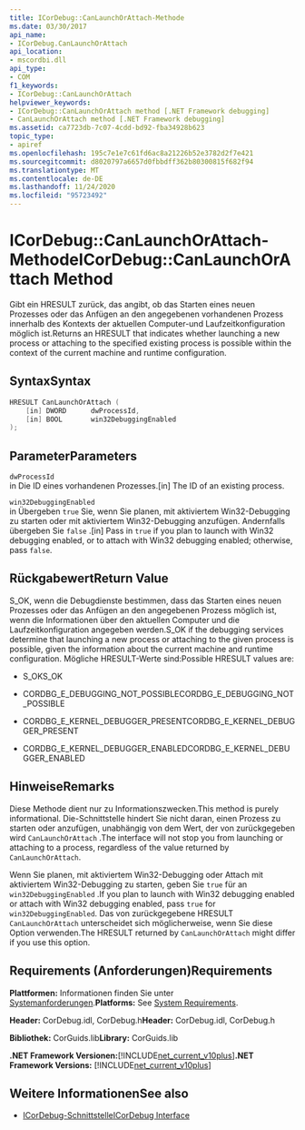 ```yaml
---
title: ICorDebug::CanLaunchOrAttach-Methode
ms.date: 03/30/2017
api_name:
- ICorDebug.CanLaunchOrAttach
api_location:
- mscordbi.dll
api_type:
- COM
f1_keywords:
- ICorDebug::CanLaunchOrAttach
helpviewer_keywords:
- ICorDebug::CanLaunchOrAttach method [.NET Framework debugging]
- CanLaunchOrAttach method [.NET Framework debugging]
ms.assetid: ca7723db-7c07-4cdd-bd92-fba34928b623
topic_type:
- apiref
ms.openlocfilehash: 195c7e1e7c61fd6ac8a21226b52e3782d2f7e421
ms.sourcegitcommit: d8020797a6657d0fbbdff362b80300815f682f94
ms.translationtype: MT
ms.contentlocale: de-DE
ms.lasthandoff: 11/24/2020
ms.locfileid: "95723492"
---
```

# <a name="icordebugcanlaunchorattach-method"></a><span data-ttu-id="a41f2-102">ICorDebug::CanLaunchOrAttach-Methode</span><span class="sxs-lookup"><span data-stu-id="a41f2-102">ICorDebug::CanLaunchOrAttach Method</span></span>

<span data-ttu-id="a41f2-103">Gibt ein HRESULT zurück, das angibt, ob das Starten eines neuen Prozesses oder das Anfügen an den angegebenen vorhandenen Prozess innerhalb des Kontexts der aktuellen Computer-und Laufzeitkonfiguration möglich ist.</span><span class="sxs-lookup"><span data-stu-id="a41f2-103">Returns an HRESULT that indicates whether launching a new process or attaching to the specified existing process is possible within the context of the current machine and runtime configuration.</span></span>  
  
## <a name="syntax"></a><span data-ttu-id="a41f2-104">Syntax</span><span class="sxs-lookup"><span data-stu-id="a41f2-104">Syntax</span></span>  
  
```cpp  
HRESULT CanLaunchOrAttach (  
    [in] DWORD      dwProcessId,  
    [in] BOOL       win32DebuggingEnabled  
);  
```  
  
## <a name="parameters"></a><span data-ttu-id="a41f2-105">Parameter</span><span class="sxs-lookup"><span data-stu-id="a41f2-105">Parameters</span></span>  

 `dwProcessId`  
 <span data-ttu-id="a41f2-106">in Die ID eines vorhandenen Prozesses.</span><span class="sxs-lookup"><span data-stu-id="a41f2-106">[in] The ID of an existing process.</span></span>  
  
 `win32DebuggingEnabled`  
 <span data-ttu-id="a41f2-107">in Übergeben `true` Sie, wenn Sie planen, mit aktiviertem Win32-Debugging zu starten oder mit aktiviertem Win32-Debugging anzufügen. Andernfalls übergeben Sie `false` .</span><span class="sxs-lookup"><span data-stu-id="a41f2-107">[in] Pass in `true` if you plan to launch with Win32 debugging enabled, or to attach with Win32 debugging enabled; otherwise, pass `false`.</span></span>  
  
## <a name="return-value"></a><span data-ttu-id="a41f2-108">Rückgabewert</span><span class="sxs-lookup"><span data-stu-id="a41f2-108">Return Value</span></span>  

 <span data-ttu-id="a41f2-109">S_OK, wenn die Debugdienste bestimmen, dass das Starten eines neuen Prozesses oder das Anfügen an den angegebenen Prozess möglich ist, wenn die Informationen über den aktuellen Computer und die Laufzeitkonfiguration angegeben werden.</span><span class="sxs-lookup"><span data-stu-id="a41f2-109">S_OK if the debugging services determine that launching a new process or attaching to the given process is possible, given the information about the current machine and runtime configuration.</span></span> <span data-ttu-id="a41f2-110">Mögliche HRESULT-Werte sind:</span><span class="sxs-lookup"><span data-stu-id="a41f2-110">Possible HRESULT values are:</span></span>  
  
- <span data-ttu-id="a41f2-111">S_OK</span><span class="sxs-lookup"><span data-stu-id="a41f2-111">S_OK</span></span>  
  
- <span data-ttu-id="a41f2-112">CORDBG_E_DEBUGGING_NOT_POSSIBLE</span><span class="sxs-lookup"><span data-stu-id="a41f2-112">CORDBG_E_DEBUGGING_NOT_POSSIBLE</span></span>  
  
- <span data-ttu-id="a41f2-113">CORDBG_E_KERNEL_DEBUGGER_PRESENT</span><span class="sxs-lookup"><span data-stu-id="a41f2-113">CORDBG_E_KERNEL_DEBUGGER_PRESENT</span></span>  
  
- <span data-ttu-id="a41f2-114">CORDBG_E_KERNEL_DEBUGGER_ENABLED</span><span class="sxs-lookup"><span data-stu-id="a41f2-114">CORDBG_E_KERNEL_DEBUGGER_ENABLED</span></span>  
  
## <a name="remarks"></a><span data-ttu-id="a41f2-115">Hinweise</span><span class="sxs-lookup"><span data-stu-id="a41f2-115">Remarks</span></span>  

 <span data-ttu-id="a41f2-116">Diese Methode dient nur zu Informationszwecken.</span><span class="sxs-lookup"><span data-stu-id="a41f2-116">This method is purely informational.</span></span> <span data-ttu-id="a41f2-117">Die-Schnittstelle hindert Sie nicht daran, einen Prozess zu starten oder anzufügen, unabhängig von dem Wert, der von zurückgegeben wird `CanLaunchOrAttach` .</span><span class="sxs-lookup"><span data-stu-id="a41f2-117">The interface will not stop you from launching or attaching to a process, regardless of the value returned by `CanLaunchOrAttach`.</span></span>  
  
 <span data-ttu-id="a41f2-118">Wenn Sie planen, mit aktiviertem Win32-Debugging oder Attach mit aktiviertem Win32-Debugging zu starten, geben Sie `true` für an `win32DebuggingEnabled` .</span><span class="sxs-lookup"><span data-stu-id="a41f2-118">If you plan to launch with Win32 debugging enabled or attach with Win32 debugging enabled, pass `true` for `win32DebuggingEnabled`.</span></span> <span data-ttu-id="a41f2-119">Das von zurückgegebene HRESULT `CanLaunchOrAttach` unterscheidet sich möglicherweise, wenn Sie diese Option verwenden.</span><span class="sxs-lookup"><span data-stu-id="a41f2-119">The HRESULT returned by `CanLaunchOrAttach` might differ if you use this option.</span></span>  
  
## <a name="requirements"></a><span data-ttu-id="a41f2-120">Requirements (Anforderungen)</span><span class="sxs-lookup"><span data-stu-id="a41f2-120">Requirements</span></span>  

 <span data-ttu-id="a41f2-121">**Plattformen:** Informationen finden Sie unter [Systemanforderungen](../../get-started/system-requirements.md).</span><span class="sxs-lookup"><span data-stu-id="a41f2-121">**Platforms:** See [System Requirements](../../get-started/system-requirements.md).</span></span>  
  
 <span data-ttu-id="a41f2-122">**Header:** CorDebug.idl, CorDebug.h</span><span class="sxs-lookup"><span data-stu-id="a41f2-122">**Header:** CorDebug.idl, CorDebug.h</span></span>  
  
 <span data-ttu-id="a41f2-123">**Bibliothek:** CorGuids.lib</span><span class="sxs-lookup"><span data-stu-id="a41f2-123">**Library:** CorGuids.lib</span></span>  
  
 <span data-ttu-id="a41f2-124">**.NET Framework Versionen:**[!INCLUDE[net_current_v10plus](../../../../includes/net-current-v10plus-md.md)]</span><span class="sxs-lookup"><span data-stu-id="a41f2-124">**.NET Framework Versions:** [!INCLUDE[net_current_v10plus](../../../../includes/net-current-v10plus-md.md)]</span></span>  
  
## <a name="see-also"></a><span data-ttu-id="a41f2-125">Weitere Informationen</span><span class="sxs-lookup"><span data-stu-id="a41f2-125">See also</span></span>

- [<span data-ttu-id="a41f2-126">ICorDebug-Schnittstelle</span><span class="sxs-lookup"><span data-stu-id="a41f2-126">ICorDebug Interface</span></span>](icordebug-interface.md)
